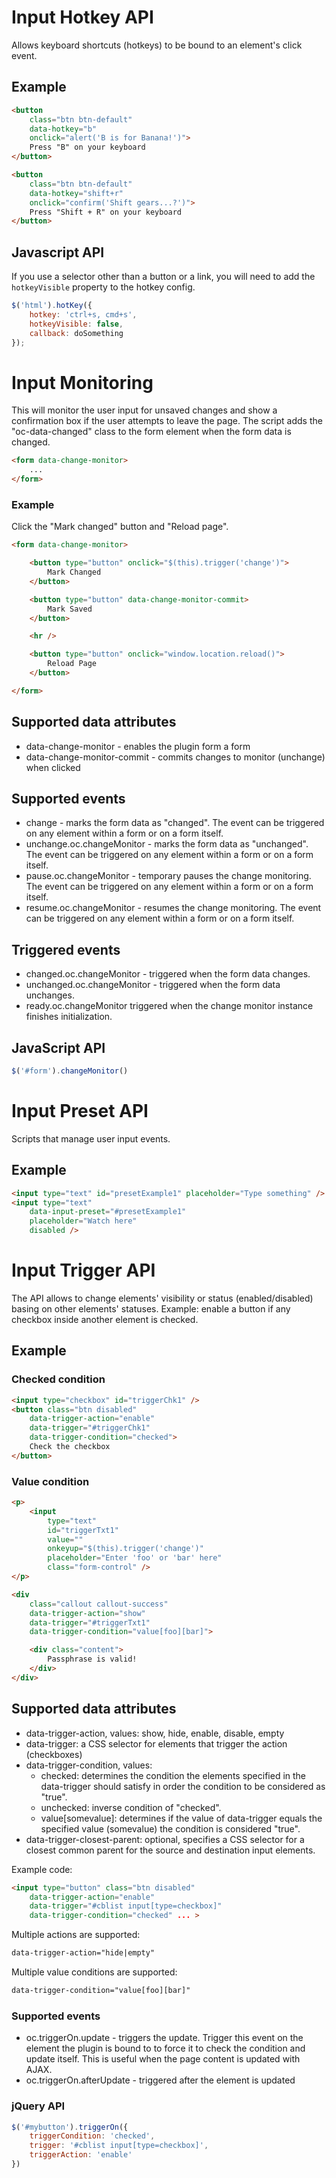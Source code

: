 # Input Hotkey API

Allows keyboard shortcuts (hotkeys) to be bound to an element's click event.

## Example

```html
<button
    class="btn btn-default"
    data-hotkey="b"
    onclick="alert('B is for Banana!')">
    Press "B" on your keyboard
</button>

<button
    class="btn btn-default"
    data-hotkey="shift+r"
    onclick="confirm('Shift gears...?')">
    Press "Shift + R" on your keyboard
</button>
```

## Javascript API

If you use a selector other than a button or a link, you will need to add the `hotkeyVisible` property to the hotkey config.

```js
$('html').hotKey({
    hotkey: 'ctrl+s, cmd+s',
    hotkeyVisible: false,
    callback: doSomething
});
```

# Input Monitoring

This will monitor the user input for unsaved changes and show a confirmation box if the user attempts to leave the page. The script adds the "oc-data-changed" class to the form element when the form data is changed.

```html
<form data-change-monitor>
    ...
</form>
```

### Example

Click the "Mark changed" button and "Reload page".


```html
<form data-change-monitor>

    <button type="button" onclick="$(this).trigger('change')">
        Mark Changed
    </button>

    <button type="button" data-change-monitor-commit>
        Mark Saved
    </button>

    <hr />

    <button type="button" onclick="window.location.reload()">
        Reload Page
    </button>

</form>
```

## Supported data attributes

- data-change-monitor - enables the plugin form a form
- data-change-monitor-commit - commits changes to monitor (unchange) when clicked

## Supported events

- change - marks the form data as "changed". The event can be triggered on any element within a form or on a form itself.
- unchange.oc.changeMonitor - marks the form data as "unchanged". The event can be triggered on any element within a form or on a form itself.
- pause.oc.changeMonitor - temporary pauses the change monitoring. The event can be triggered on any element within a form or on a form itself.
- resume.oc.changeMonitor - resumes the change monitoring. The event can be triggered on any element within a form or on a form itself.

## Triggered events

- changed.oc.changeMonitor - triggered when the form data changes.
- unchanged.oc.changeMonitor - triggered when the form data unchanges.
- ready.oc.changeMonitor triggered when the change monitor instance finishes initialization.

## JavaScript API

```js
$('#form').changeMonitor()
```

# Input Preset API

Scripts that manage user input events.

## Example

```html
<input type="text" id="presetExample1" placeholder="Type something" />
<input type="text"
    data-input-preset="#presetExample1"
    placeholder="Watch here"
    disabled />
```

# Input Trigger API

The API allows to change elements' visibility or status (enabled/disabled) basing on other elements' statuses. Example: enable a button if any checkbox inside another element is checked.

## Example

### Checked condition

```html
<input type="checkbox" id="triggerChk1" />
<button class="btn disabled"
    data-trigger-action="enable"
    data-trigger="#triggerChk1"
    data-trigger-condition="checked">
    Check the checkbox
</button>
```

### Value condition

```html
<p>
    <input
        type="text"
        id="triggerTxt1"
        value=""
        onkeyup="$(this).trigger('change')"
        placeholder="Enter 'foo' or 'bar' here"
        class="form-control" />
</p>

<div
    class="callout callout-success"
    data-trigger-action="show"
    data-trigger="#triggerTxt1"
    data-trigger-condition="value[foo][bar]">

    <div class="content">
        Passphrase is valid!
    </div>
</div>
```

## Supported data attributes

- data-trigger-action, values: show, hide, enable, disable, empty
- data-trigger: a CSS selector for elements that trigger the action (checkboxes)
- data-trigger-condition, values:
    - checked: determines the condition the elements specified in the data-trigger should satisfy in order the condition to be considered as "true".
    - unchecked: inverse condition of "checked".
    - value[somevalue]: determines if the value of data-trigger equals the specified value (somevalue) the condition is considered "true".
- data-trigger-closest-parent: optional, specifies a CSS selector for a closest common parent for the source and destination input elements.

Example code:

```html
<input type="button" class="btn disabled"
    data-trigger-action="enable"
    data-trigger="#cblist input[type=checkbox]"
    data-trigger-condition="checked" ... >
```

Multiple actions are supported:

```html
data-trigger-action="hide|empty"
```
Multiple value conditions are supported:

```html
data-trigger-condition="value[foo][bar]"
```

### Supported events

- oc.triggerOn.update - triggers the update. Trigger this event on the element the plugin is bound to to force it to check the condition and update itself. This is useful when the page content is updated with AJAX.
- oc.triggerOn.afterUpdate - triggered after the element is updated

### jQuery API

```js
$('#mybutton').triggerOn({
    triggerCondition: 'checked',
    trigger: '#cblist input[type=checkbox]',
    triggerAction: 'enable'
})
```
